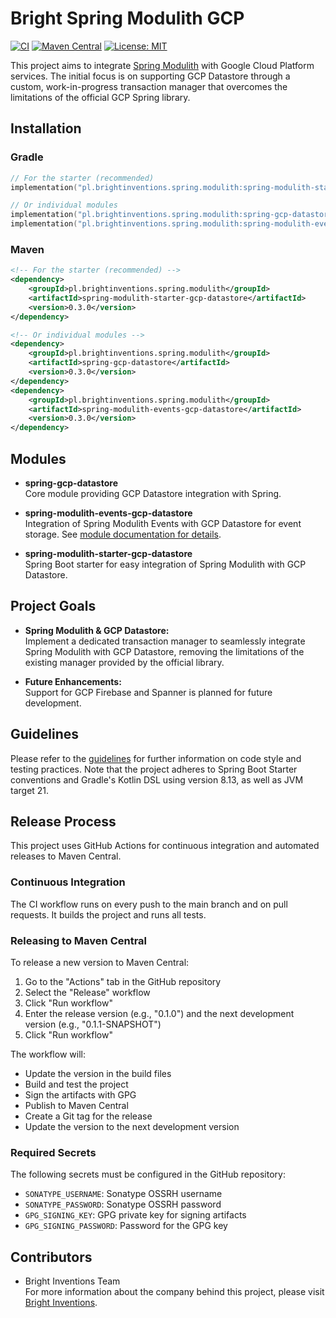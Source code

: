 # Bright Spring Modulith GCP

[![CI](https://github.com/bright/spring-modulith-gcp/actions/workflows/ci.yml/badge.svg)](https://github.com/bright/spring-modulith-gcp/actions/workflows/ci.yml)
[![Maven Central](https://img.shields.io/maven-central/v/pl.brightinventions.spring.modulith/spring-modulith-starter-gcp-datastore.svg)](https://central.sonatype.com/search?q=pl.brightinventions.spring.modulith)
[![License: MIT](https://img.shields.io/badge/License-MIT-yellow.svg)](https://opensource.org/licenses/MIT)

This project aims to integrate [Spring Modulith](https://spring.io/projects/spring-modulith) with Google Cloud Platform
services. The initial focus is on supporting GCP Datastore through a custom, work-in-progress transaction manager that
overcomes the limitations of the official GCP Spring library.

## Installation

### Gradle

```kotlin
// For the starter (recommended)
implementation("pl.brightinventions.spring.modulith:spring-modulith-starter-gcp-datastore:0.2.6")

// Or individual modules
implementation("pl.brightinventions.spring.modulith:spring-gcp-datastore:0.2.6")
implementation("pl.brightinventions.spring.modulith:spring-modulith-events-gcp-datastore:0.2.6")
```

### Maven

```xml
<!-- For the starter (recommended) -->
<dependency>
    <groupId>pl.brightinventions.spring.modulith</groupId>
    <artifactId>spring-modulith-starter-gcp-datastore</artifactId>
    <version>0.3.0</version>
</dependency>

<!-- Or individual modules -->
<dependency>
    <groupId>pl.brightinventions.spring.modulith</groupId>
    <artifactId>spring-gcp-datastore</artifactId>
    <version>0.3.0</version>
</dependency>
<dependency>
    <groupId>pl.brightinventions.spring.modulith</groupId>
    <artifactId>spring-modulith-events-gcp-datastore</artifactId>
    <version>0.3.0</version>
</dependency>
```

## Modules

- **spring-gcp-datastore**  
  Core module providing GCP Datastore integration with Spring.

- **spring-modulith-events-gcp-datastore**  
  Integration of Spring Modulith Events with GCP Datastore for event storage.
  See [module documentation for details](spring-modulith-events-gcp-datastore/README.md).

- **spring-modulith-starter-gcp-datastore**  
  Spring Boot starter for easy integration of Spring Modulith with GCP Datastore.

## Project Goals

- **Spring Modulith & GCP Datastore:**  
  Implement a dedicated transaction manager to seamlessly integrate Spring Modulith with GCP Datastore, removing the
  limitations of the existing manager provided by the official library.

- **Future Enhancements:**  
  Support for GCP Firebase and Spanner is planned for future development.

## Guidelines

Please refer to the [guidelines](.junie/guidelines.md) for further information on code style and testing practices. Note
that the project adheres to Spring Boot Starter conventions and Gradle's Kotlin DSL using version 8.13, as well as JVM
target 21.

## Release Process

This project uses GitHub Actions for continuous integration and automated releases to Maven Central.

### Continuous Integration

The CI workflow runs on every push to the main branch and on pull requests. It builds the project and runs all tests.

### Releasing to Maven Central

To release a new version to Maven Central:

1. Go to the "Actions" tab in the GitHub repository
2. Select the "Release" workflow
3. Click "Run workflow"
4. Enter the release version (e.g., "0.1.0") and the next development version (e.g., "0.1.1-SNAPSHOT")
5. Click "Run workflow"

The workflow will:
- Update the version in the build files
- Build and test the project
- Sign the artifacts with GPG
- Publish to Maven Central
- Create a Git tag for the release
- Update the version to the next development version

### Required Secrets

The following secrets must be configured in the GitHub repository:

- `SONATYPE_USERNAME`: Sonatype OSSRH username
- `SONATYPE_PASSWORD`: Sonatype OSSRH password
- `GPG_SIGNING_KEY`: GPG private key for signing artifacts
- `GPG_SIGNING_PASSWORD`: Password for the GPG key

## Contributors

- Bright Inventions Team  
  For more information about the company behind this project, please
  visit [Bright Inventions](https://brightinventions.pl).
